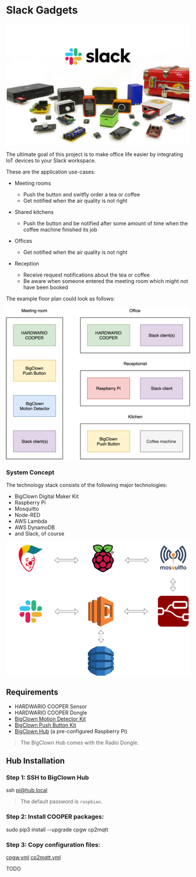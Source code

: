 # Slack Gadgets

![Slack Gadgets](doc/slack-gadgets.png)

The ultimate goal of this project is to make office life easier by integrating IoT devices to your Slack workspace.

These are the application use-cases:

* Meeting rooms
  * Push the button and switfly order a tea or coffee
  * Get notified when the air quality is not right

* Shared kitchens
  * Push the button and be notified after some amount of time when the coffee machine finished its job

* Offices
  * Get notified when the air quality is not right

* Reception
  * Receive request notifications about the tea or coffee
  * Be aware when someone entered the meeting room which might not have been booked

The example floor plan could look as follows:

![Example floor plan](doc/floor-plan.png)


### System Concept

The technology stack consists of the following major technologies:

* BigClown Digital Maker Kit
* Raspberry Pi
* Mosquitto
* Node-RED
* AWS Lambda
* AWS DynamoDB
* and Slack, of course

![System concept](doc/system-concept.png)


## Requirements

* HARDWARIO COOPER Sensor
* HARDWARIO COOPER Dongle
* [BigClown Motion Detector Kit](https://shop.bigclown.com/motion-detector-kit/)
* [BigClown Push Button Kit](https://shop.bigclown.com/push-button-kit/)
* [BigClown Hub](https://shop.bigclown.com/bigclown-hub/) (a pre-configured Raspberry Pi)

> The BigClown Hub comes with the Radio Dongle.


## Hub Installation


### Step 1: SSH to BigClown Hub

  ssh pi@hub.local

> The default password is `raspbian`.


### Step 2: Install COOPER packages:

  sudo pip3 install --upgrade cpgw cp2mqtt


### Step 3: Copy configuration files:

[cpgw.yml](edge/cooper/cpgw.yml)
[cp2mqtt.yml](edge/cooper/cp2mqtt.yml)

TODO
